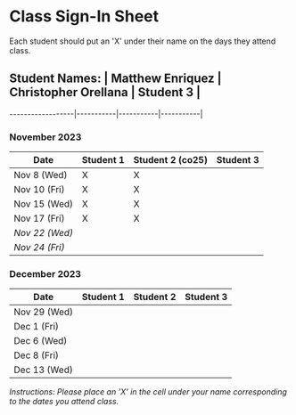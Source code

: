 # Class Sign-In Sheet

Each student should put an 'X' under their name on the days they attend class.

## Student Names: | Matthew Enriquez | Christopher Orellana | Student 3 |
------------------|-----------|-----------|-----------|

### November 2023

| Date        | Student 1 | Student 2 (co25) | Student 3 |
|-------------|-----------|-----------|-----------|
| Nov 8 (Wed) |     X      |     X      |           |
| Nov 10 (Fri)|     X      |       X    |           |
| Nov 15 (Wed)|      X     |      X     |           |
| Nov 17 (Fri)|     X      |        X   |           |
| *Nov 22 (Wed)* |       |           |           |  <!-- Skipped for Thanksgiving -->
| *Nov 24 (Fri)* |       |           |           |  <!-- Skipped for Thanksgiving -->

### December 2023

| Date        | Student 1 | Student 2 | Student 3 |
|-------------|-----------|-----------|-----------|
| Nov 29 (Wed)|           |           |           |
| Dec 1 (Fri) |           |           |           |
| Dec 6 (Wed) |           |           |           |
| Dec 8 (Fri) |           |           |           |
| Dec 13 (Wed)|           |           |           |

*Instructions: Please place an 'X' in the cell under your name corresponding to the dates you attend class.*
